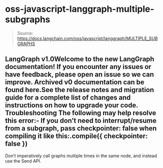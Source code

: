 # oss-javascript-langgraph-multiple-subgraphs

> Source: https://docs.langchain.com/oss/javascript/langgraph/MULTIPLE_SUBGRAPHS

LangGraph v1.0Welcome to the new LangGraph documentation! If you encounter any issues or have feedback, please open an issue so we can improve. Archived v0 documentation can be found here.See the release notes and migration guide for a complete list of changes and instructions on how to upgrade your code.
Troubleshooting
The following may help resolve this error:-
If you don’t need to interrupt/resume from a subgraph, pass
checkpointer: false
when compiling it like this:.compile({ checkpointer: false })
-
Don’t imperatively call graphs multiple times in the same node, and instead use the
Send
API.